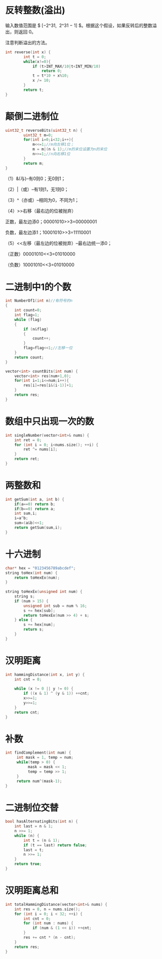 # 反转整数(溢出)

输入数值范围是 $ [−2^31,  2^31 − 1] $。根据这个假设，如果反转后的整数溢出，则返回 0。

注意判断溢出的方法。

```cpp
int reverse(int x) {
        int t = 0;
        while(x!=0){
            if (t>INT_MAX/10|t<INT_MIN/10)
                return 0;
            t = t*10 + x%10;
            x /= 10;
        }
        return t;
}
```

# 颠倒二进制位

```cpp
uint32_t reverseBits(uint32_t n) {
        uint32_t m=0;
        for(int i=0;i<32;i++){
            m<<=1;//m向左移1位；
            m = m|(n & 1);//m的末位设置为n的末位
            n>>=1;//n向右移1位
        }
        return m;
}
```

（1）&(与)–有0则0；无0则1； 

（2）|（或）–有1则1，无1则0； 

（3）^（亦或）–相同为0，不同为1； 

（4）>>右移（最右边的位被抛弃） 

正数，最左边添0；00001010>>3=00000001 

负数，最左边添1；10001010>>3=11110001 

（5）<<左移（最左边的位被抛弃）–最右边统一添0； 

（正数）00001010<<3=01010000 

（负数）10001010<<3=01010000 

# 二进制中1的个数

```cpp
int NumberOf1(int n)//有符号的n
{
    int count=0;
    int flag=1;
    while (flag)
    {
        if (n&flag)
        {
            count++;
        }
        flag=flag<<1;//左移一位
    }  
    return count;
}
```

```cpp
vector<int> countBits(int num) {
    vector<int> res(num+1,0);
    for(int i=1;i<=num;i++){
        res[i]=res[i&(i-1)]+1;
    }
    return res; 
}
```
# 数组中只出现一次的数

```cpp
int singleNumber(vector<int>& nums) {
    int ret = 0;
    for (int i = 0; i<nums.size(); ++i) {
        ret ^= nums[i];
    }
    return ret;
}
```

# 两整数和

```cpp
int getSum(int a, int b) {
    if(a==0) return b;  
    if(b==0) return a;  
    int sum,i;  
    i=a^b;  
    sum=(a&b)<<1;  
    return getSum(sum,i);  
}
```
# 十六进制

```cpp
char* hex = "0123456789abcdef";  
string toHex(int num) {  
    return toHexEx(num);  
}  
  
string toHexEx(unsigned int num) {  
    string s;  
    if (num > 15) {  
        unsigned int sub = num % 16;  
        s += hex[sub];  
        return toHexEx(num >> 4) + s;  
    } else {  
        s += hex[num];  
        return s;  
    }  
} 
```
# 汉明距离

```cpp
int hammingDistance(int x, int y) {
    int cnt = 0;
    
    while (x != 0 || y != 0) {
        if ((x & 1) ^ (y & 1)) ++cnt;
        x>>=1;
        y>>=1;
    }
    return cnt;
}
```

# 补数

```cpp
int findComplement(int num) {
     int mask = 1, temp = num;
     while(temp > 0) {
          mask = mask << 1;
          temp = temp >> 1;
     }
     return num^(mask-1);
}
```

# 二进制位交替

```cpp
bool hasAlternatingBits(int n) {
    int last = n & 1;
    n >>= 1;
    while (n) {
        int t = (n & 1);
        if (t == last) return false;
        last = t;
        n >>= 1;
    }
    return true;
}
```

#  汉明距离总和

```cpp
int totalHammingDistance(vector<int>& nums) {
    int res = 0, n = nums.size();
    for (int i = 0; i < 32; ++i) {
        int cnt = 0;
        for (int num : nums) {
            if (num & (1 << i)) ++cnt;
        }
        res += cnt * (n - cnt);
    }
    return res;
}
```
